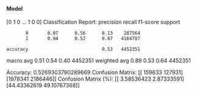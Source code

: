 #### Model
[0 1 0 ... 1 0 0]
Classification Report:
              precision    recall  f1-score   support

           0       0.07      0.56      0.13    287564
           1       0.94      0.52      0.67   4164787

    accuracy                           0.53   4452351
   macro avg       0.51      0.54      0.40   4452351
weighted avg       0.89      0.53      0.64   4452351

Accuracy: 0.5269303790289669
Confusion Matrix:
[[ 159633  127931]
 [1978341 2186446]]
Confusion Matrix (%):
[[ 3.58536423  2.87333591]
 [44.43362619 49.10767368]]
